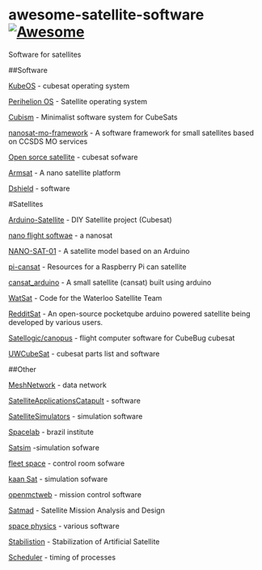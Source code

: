 # awesome-satellite-software [![Awesome](https://awesome.re/badge.svg)](https://awesome.re)
Software for satellites

##Software

[KubeOS](https://github.com/Cube-OS/cubeOS) - cubesat operating system

[Perihelion OS](https://github.com/Immortalin/Perihelion_OS) - Satellite operating system

[Cubism](https://github.com/Cubium/Cubium) - Minimalist software system for CubeSats 



[nanosat-mo-framework](https://github.com/esa/nanosat-mo-framework) - A software framework for small satellites based on CCSDS MO services

[Open sorce satellite](https://github.com/opensatelliteproject) - cubesat sofware

[Armsat](https://github.com/solderneer/ARMsat) - A nano satellite platform



[Dshield](https://github.com/dshield-proj) - software

#Satellites

[Arduino-Satellite](https://github.com/MKme/Arduino-Satellite) - DIY Satellite project (Cubesat)

[nano flight softwae](https://github.com/TJREVERB/pfs) - a nanosat

[NANO-SAT-01](https://github.com/louis-e/NANO-SAT-01) - A satellite model based on an Arduino

[pi-cansat](https://github.com/accurrently/pi-cansat) - Resources for a Raspberry Pi can satellite

[cansat_arduino](https://github.com/Harishmmhari/cansat_arduino) - A small satellite (cansat) built using arduino

[WatSat](https://github.com/ManrajT/WatSat) - Code for the Waterloo Satellite Team

[RedditSat](https://github.com/gitter-badger/RedditSat) - An open-source pocketqube arduino powered satellite being developed by various users.

[Satellogic/canopus](https://github.com/satellogic/canopus) - flight computer software for CubeBug cubesat

[UWCubeSat](https://github.com/UWCubeSat) - cubesat parts list and software

##Other

[MeshNetwork](https://github.com/nasa/meshNetwork) - data network 

[SatelliteApplicationsCatapult](https://github.com/orgs/SatelliteApplicationsCatapult) - software 

[SatelliteSimulators](https://github.com/SatelliteSimulators) - simulation software

[Spacelab](https://github.com/spacelab-ufsc) - brazil institute

[Satsim](https://github.com/tlrobinson/satsim) -simulation sofware

[fleet space](https://github.com/fleetspace) - control room sofware

[kaan Sat](https://github.com/Kaan-Sat) - simulation sofware

[openmctweb](https://github.com/nasa/openmctweb) - mission control software

[Satmad](https://github.com/egemenimre) - Satellite Mission Analysis and Design

[space physics](https://github.com/space-physics) - various software

[Stabilistion](https://github.com/Walid-khaled/Stabilization-of-Artificial-Satellite) - Stabilization of Artificial Satellite

[Scheduler](https://github.com/andreanardin/OGNSS_scheduler) - timing of processes
